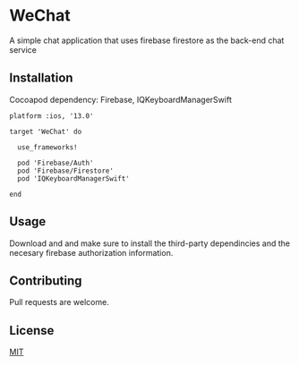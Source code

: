 # WeChat

A simple chat application that uses firebase firestore as the back-end chat service

## Installation

Cocoapod dependency: Firebase, IQKeyboardManagerSwift

```Podfile
platform :ios, '13.0'

target 'WeChat' do

  use_frameworks!
  
  pod 'Firebase/Auth'
  pod 'Firebase/Firestore'
  pod 'IQKeyboardManagerSwift'

end
```

## Usage

Download and and make sure to install the third-party dependincies and the necesary firebase authorization information.

## Contributing
Pull requests are welcome.

## License
[MIT](https://choosealicense.com/licenses/mit/)

